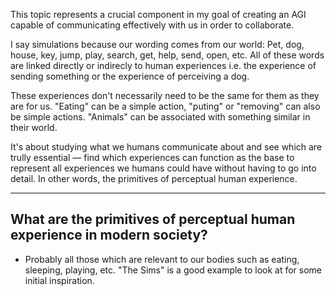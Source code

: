 This topic represents a crucial component in my goal of creating an AGI capable of communicating effectively with us in order to collaborate.

I say simulations because our wording comes from our world: Pet, dog, house, key, jump, play, search, get, help, send, open, etc. All of these words are linked directly or indirecly to human experiences i.e. the experience of sending something or the experience of perceiving a dog.

These experiences don't necessarily need to be the same for them as they are for us. "Eating" can be a simple action, "puting" or "removing" can also be simple actions. "Animals" can be associated with something similar in their world.

It's about studying what we humans communicate about and see which are trully essential — find which experiences can function as the base to represent all experiences we humans could have without having to go into detail. In other words, the primitives of perceptual human experience.

---

## What are the primitives of perceptual human experience in modern society?

* Probably all those which are relevant to our bodies such as eating, sleeping, playing, etc. "The Sims" is a good example to look at for some initial inspiration.